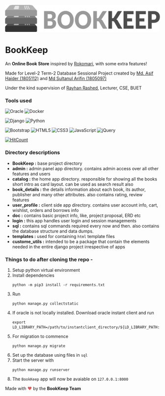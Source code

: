 ![BookKeep](https://github.com/arifinnasif/BookKeep/blob/main/static/logo.png?raw=true)


# BookKeep

An **Online Book Store** inspired by [Rokomari](https://www.rokomari.com/book), with some extra features!

Made for Level-2 Term-2 Database Sessional Project created by [Md. Asif Haider (1805112)](https://github.com/asifhaider) and [Md Sultanul Arifin (1805097)](https://github.com/arifinnasif)

Under the kind supervision of [Rayhan Rashed](https://github.com/rayhanrashed), Lecturer, CSE, BUET



### Tools used

![Oracle](https://img.shields.io/badge/Oracle-F80000?style=for-the-badge&logo=oracle&logoColor=white)
![Docker](https://img.shields.io/badge/docker-%230db7ed.svg?style=for-the-badge&logo=docker&logoColor=white)

![Django](https://img.shields.io/badge/django-%23092E20.svg?style=for-the-badge&logo=django&logoColor=white)
![Python](https://img.shields.io/badge/python-3670A0?style=for-the-badge&logo=python&logoColor=ffdd54)

![Bootstrap](https://img.shields.io/badge/bootstrap-%23563D7C.svg?style=for-the-badge&logo=bootstrap&logoColor=white)
![HTML5](https://img.shields.io/badge/html5-%23E34F26.svg?style=for-the-badge&logo=html5&logoColor=white)
![CSS3](https://img.shields.io/badge/css3-%231572B6.svg?style=for-the-badge&logo=css3&logoColor=white)
![JavaScript](https://img.shields.io/badge/javascript-%23323330.svg?style=for-the-badge&logo=javascript&logoColor=%23F7DF1E)
![jQuery](https://img.shields.io/badge/jquery-%230769AD.svg?style=for-the-badge&logo=jquery&logoColor=white)


[![HitCount](http://hits.dwyl.com/arifinnasif/BookKeep.svg)](http://hits.dwyl.com/arifinnasif/BookKeep)

### Directory descriptions
* **BookKeep :** base project directory
* **admin :** admin panel app directory. contains admin access over all other features and users
* **catalog :** the home app directory. responsible for showing all the books short intro as card layout. can be used as search result also
* **book_details :** the details information about each book, its author, publisher and many other attributes. also contains rating, review features
* **user_profile :** client side app directory. contains user account info, cart, wishlist, orders and borrows info
* **doc :** contains basic project info, like, project proposal, ERD etc
* **login :** this app handles user login and session managements
* **sql :** contains sql commands required every now and then. also contains the database structure and data dumps.
* **templates :** used for containing `html` template files
* **custome_utils :** intended to be a package that contain the elements needed in the entire django project irrespective of apps

### Things to do after cloning the repo -
1. Setup python virtual environment
2. Install dependencies
	```
	python -m pip3 install -r requirements.txt
	```
3. Run
    ```
    python manage.py collectstatic
    ```
4. If oracle is not locally installed. Download oracle instant client and run
	```
	export LD_LIBRARY_PATH=/path/to/instantclient_directory/${LD_LIBRARY_PATH:+:$LD_LIBRARY_PATH}
	```
5. For migration to commence
	```
	python manage.py migrate
	```
5. Set up the database using files in `sql`
6. Start the server with
	```
	python manage.py runserver
	```
7. The `BookKeep` app will now be avaiable on `127.0.0.1:8000`


Made with <span style="color: #e25555;">&#9829;</span> by the **BookKeep Team**
